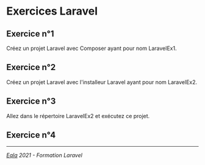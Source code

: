 # Exercices Laravel
## Exercice n°1
Créez un projet Laravel avec Composer ayant pour nom LaravelEx1.

## Exercice n°2
Créez un projet Laravel avec l'installeur Laravel ayant pour nom LaravelEx2.

## Exercice n°3
Allez dans le répertoire LaravelEx2 et exécutez ce projet.

## Exercice n°4

--- 
_[Eqla](http://www.eqla.be) 2021 - Formation Laravel_